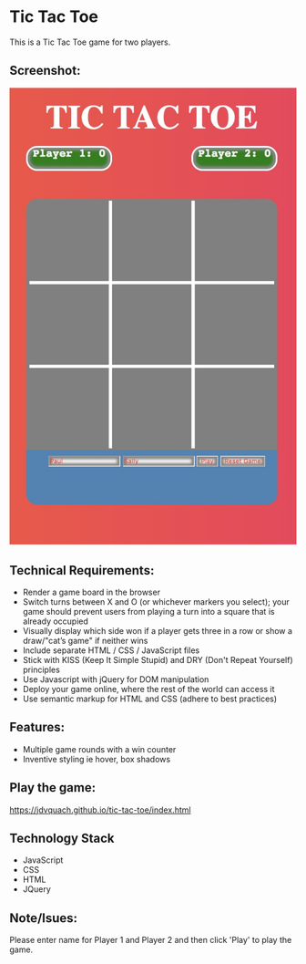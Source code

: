 # Tic Tac Toe

This is a Tic Tac Toe game for two players.

## Screenshot:

![Screenshot](/images/ticTacToe.JPG)

## Technical Requirements:

* Render a game board in the browser
* Switch turns between X and O (or whichever markers you select); your game should prevent users from playing a turn into a square that is already occupied
* Visually display which side won if a player gets three in a row or show a draw/"cat’s game" if neither wins
* Include separate HTML / CSS / JavaScript files
* Stick with KISS (Keep It Simple Stupid) and DRY (Don't Repeat Yourself) principles
* Use Javascript with jQuery for DOM manipulation
* Deploy your game online, where the rest of the world can access it
* Use semantic markup for HTML and CSS (adhere to best practices)

## Features:

* Multiple game rounds with a win counter
* Inventive styling ie hover, box shadows

## Play the game:

https://jdvquach.github.io/tic-tac-toe/index.html

## Technology Stack

* JavaScript
* CSS
* HTML
* JQuery

## Note/Isues:

Please enter name for Player 1 and Player 2  and then click 'Play' to play the game.


